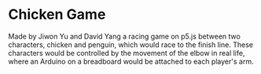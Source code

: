# Chicken Game
Made by Jiwon Yu and David Yang
a racing game on p5.js between two characters, chicken and penguin, which would race to the finish line. These characters would be controlled by the movement of the elbow in real life, where an Arduino on a breadboard would be attached to each player's arm. 
